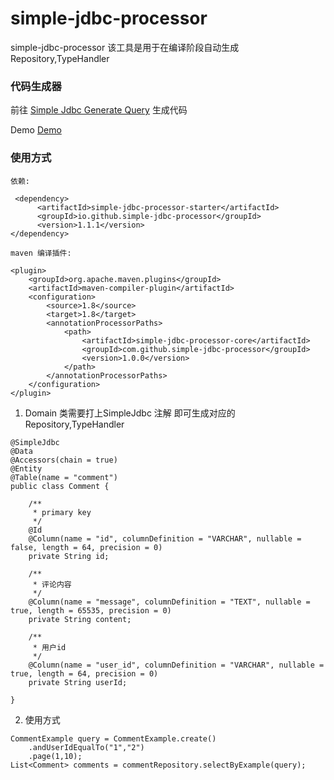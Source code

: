 # simple-jdbc-processor
simple-jdbc-processor 该工具是用于在编译阶段自动生成Repository,TypeHandler

### 代码生成器


前往 [Simple Jdbc Generate Query](https://simple-jdbc-processor.github.io/simple-jdbc-processor-generator/) 生成代码

Demo [Demo](https://simple-jdbc-processor.github.io/simple-jdbc-processor-generator/)

### 使用方式
```
依赖:

 <dependency>
      <artifactId>simple-jdbc-processor-starter</artifactId>
      <groupId>io.github.simple-jdbc-processor</groupId>
      <version>1.1.1</version>
</dependency>

maven 编译插件:

<plugin>
    <groupId>org.apache.maven.plugins</groupId>
    <artifactId>maven-compiler-plugin</artifactId>
    <configuration>
        <source>1.8</source>
        <target>1.8</target>
        <annotationProcessorPaths>
            <path>
                <artifactId>simple-jdbc-processor-core</artifactId>
                <groupId>com.github.simple-jdbc-processor</groupId>
                <version>1.0.0</version>
            </path>
        </annotationProcessorPaths>
    </configuration>
</plugin>

```


1. Domain 类需要打上SimpleJdbc 注解 即可生成对应的Repository,TypeHandler

```
@SimpleJdbc
@Data
@Accessors(chain = true)
@Entity
@Table(name = "comment")
public class Comment {

    /**
     * primary key
     */
    @Id
    @Column(name = "id", columnDefinition = "VARCHAR", nullable = false, length = 64, precision = 0)
    private String id;

    /**
     * 评论内容
     */
    @Column(name = "message", columnDefinition = "TEXT", nullable = true, length = 65535, precision = 0)
    private String content;

    /**
     * 用户id
     */
    @Column(name = "user_id", columnDefinition = "VARCHAR", nullable = true, length = 64, precision = 0)
    private String userId;

}
```

2. 使用方式

```
CommentExample query = CommentExample.create()
    .andUserIdEqualTo("1","2")
    .page(1,10);
List<Comment> comments = commentRepository.selectByExample(query);
```

